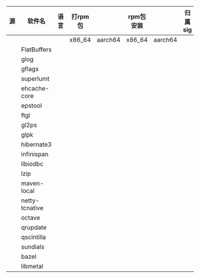 ﻿| 源 | 软件名             | 语言 | 打rpm包   |         | rpm包安装  |         | 归属sig |
|---|-----------------|----|---------|---------|---------|---------|-------|
|   |                 |    | x86\_64 | aarch64 | x86\_64 | aarch64 |       |
|   | FlatBuffers     |    |         |         |         |         |       |
|   | glog            |    |         |         |         |         |       |
|   | gflags          |    |         |         |         |         |       |
|   | superlumt       |    |         |         |         |         |       |
|   | ehcache\-core   |    |         |         |         |         |       |
|   | epstool         |    |         |         |         |         |       |
|   | ftgl            |    |         |         |         |         |       |
|   | gl2ps           |    |         |         |         |         |       |
|   | glpk            |    |         |         |         |         |       |
|   | hibernate3      |    |         |         |         |         |       |
|   | infinispan      |    |         |         |         |         |       |
|   | libiodbc        |    |         |         |         |         |       |
|   | lzip            |    |         |         |         |         |       |
|   | maven\-local    |    |         |         |         |         |       |
|   | netty\-tcnative |    |         |         |         |         |       |
|   | octave          |    |         |         |         |         |       |
|   | qrupdate        |    |         |         |         |         |       |
|   | qscintilla      |    |         |         |         |         |       |
|   | sundials        |    |         |         |         |         |       |
|   | bazel           |    |         |         |         |         |       |
|   | libmetal        |    |         |         |         |         |       |
